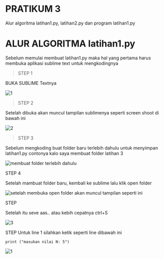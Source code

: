 # PRATIKUM 3
Alur algoritma latihan1.py, latihan2.py dan program latihan1.py 
# ALUR ALGORITMA latihan1.py
Sebelum memulai membuat latihan1.py maka hal yang pertama harus membuka aplikasi sublime text untuk mengkodingnya
>STEP 1

BUKA SUBLIME Textnya

![1](https://user-images.githubusercontent.com/46584196/52624915-70b66900-2ee2-11e9-8b3b-8305617166b2.png)

>STEP 2

Setelah dibuka akan muncul tampilan sublimenya seperti screen shoot di bawah ini

![2](https://user-images.githubusercontent.com/46584196/52625653-0dc5d180-2ee4-11e9-8e35-7e7f181ff6fa.png)

>STEP 3

Sebelum mengkoding buat folder baru terlebih dahulu untuk menyimpan latihan1.py contonya kalo saya membuat folder latihan 3

![membuat folder terlebih dahulu](https://user-images.githubusercontent.com/46584196/52685687-4665b980-2f7d-11e9-862a-37ccfd076d17.png)

STEP 4

Setelah mambuat folder baru, kembali ke sublime lalu klik open folder

![setelah membuka open folder akan muncul tampilan seperti ini](https://user-images.githubusercontent.com/46584196/52686138-fa1b7900-2f7e-11e9-90a7-be4a71b52f89.png)





STEP

Setelah itu seve aas.. atau kebih cepatnya ctrl+S

![3](https://user-images.githubusercontent.com/46584196/52681313-03501a00-2f6e-11e9-92d8-9d12afa88ab5.png)


STEP
Untuk line 1 silahkan ketik seperti line dibawah ini
```
print ("masukan nilai N: 5")
```
![1](https://user-images.githubusercontent.com/46584196/52624682-d9511600-2ee1-11e9-80fd-22b55f998eee.png)

